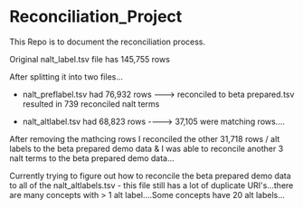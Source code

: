 # Reconciliation_Project


This  Repo  is  to  document  the  reconciliation  process. 

Original nalt_label.tsv file has 145,755 rows

After splitting it into two files...

- nalt_preflabel.tsv had 76,932 rows ---> reconciled to beta prepared.tsv resulted in 739 reconciled nalt terms

- nalt_altlabel.tsv had 68,823 rows ----> 37,105 were matching rows....

After removing the mathcing rows I reconciled the other 31,718 rows / alt labels to the beta prepared demo data & I was able to reconcile another 3 nalt terms to the beta prepared demo data...

Currently trying to figure out how to reconcile the beta prepared demo data to all of the nalt_altlabels.tsv - this file still has a lot of duplicate URI's...there are many concepts with > 1 alt label....Some concepts have 20 alt labels...
